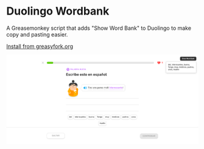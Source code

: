 # Duolingo Wordbank
A Greasemonkey script that adds "Show Word Bank" to Duolingo to make copy and pasting easier.

[Install from greasyfork.org](https://greasyfork.org/en/scripts/532487-duolingo-wordbank-toggle)

![Screenshot](https://raw.githubusercontent.com/YChiasma/Duolingo_Wordbank/refs/heads/main/Screenshot.png)
